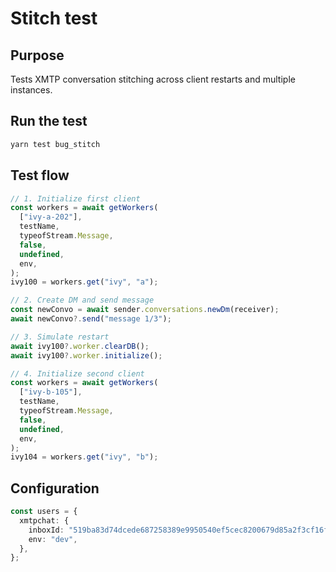 # Stitch test

## Purpose

Tests XMTP conversation stitching across client restarts and multiple instances.

## Run the test

```bash
yarn test bug_stitch
```

## Test flow

```typescript
// 1. Initialize first client
const workers = await getWorkers(
  ["ivy-a-202"],
  testName,
  typeofStream.Message,
  false,
  undefined,
  env,
);
ivy100 = workers.get("ivy", "a");

// 2. Create DM and send message
const newConvo = await sender.conversations.newDm(receiver);
await newConvo?.send("message 1/3");

// 3. Simulate restart
await ivy100?.worker.clearDB();
await ivy100?.worker.initialize();

// 4. Initialize second client
const workers = await getWorkers(
  ["ivy-b-105"],
  testName,
  typeofStream.Message,
  false,
  undefined,
  env,
);
ivy104 = workers.get("ivy", "b");
```

## Configuration

```typescript
const users = {
  xmtpchat: {
    inboxId: "519ba83d74dcede687258389e9950540ef5cec8200679d85a2f3cf16fdb97f2e",
    env: "dev",
  },
};
```
